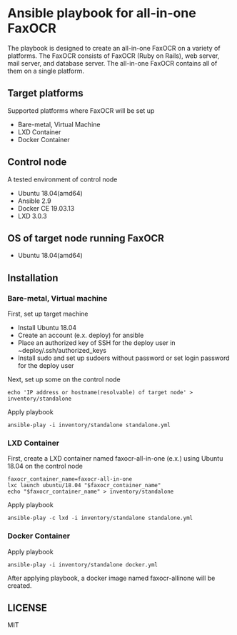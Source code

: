 # Ansible playbook for all-in-one FaxOCR

The playbook is designed to create an all-in-one FaxOCR on a variety of platforms. The FaxOCR consists of FaxOCR (Ruby on Rails), web server, mail server, and database server. The all-in-one FaxOCR contains all of them on a single platform.

## Target platforms
Supported platforms where FaxOCR will be set up
- Bare-metal, Virtual Machine
- LXD Container
- Docker Container

## Control node
A tested environment of control node
- Ubuntu 18.04(amd64)
- Ansible 2.9
- Docker CE 19.03.13
- LXD 3.0.3

## OS of target node running FaxOCR
- Ubuntu 18.04(amd64)

## Installation
### Bare-metal, Virtual machine
First, set up target machine
- Install Ubuntu 18.04
- Create an account (e.x. deploy) for ansible
- Place an authorized key of SSH for the deploy user in ~deploy/.ssh/authorized_keys
- Install sudo and set up sudoers without password or set login password for the deploy user

Next, set up some on the control node
```		
echo 'IP address or hostname(resolvable) of target node' > inventory/standalone
```		
Apply playbook
```		
ansible-play -i inventory/standalone standalone.yml
```		

### LXD Container
First, create a LXD container named faxocr-all-in-one (e.x.) using Ubuntu 18.04 on the control node
```
faxocr_container_name=faxocr-all-in-one
lxc launch ubuntu/18.04 "$faxocr_container_name"
echo "$faxocr_container_name" > inventory/standalone
```
Apply playbook
```
ansible-play -c lxd -i inventory/standalone standalone.yml
```

### Docker Container
Apply playbook
```
ansible-play -i inventory/standalone docker.yml
```
After applying playbook, a docker image named faxocr-allinone will be created.

## LICENSE
MIT
